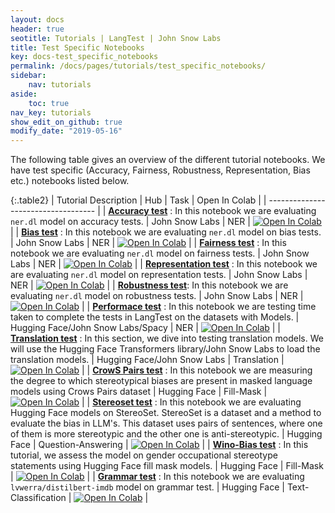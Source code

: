 ```yaml
---
layout: docs
header: true
seotitle: Tutorials | LangTest | John Snow Labs
title: Test Specific Notebooks
key: docs-test_specific_notebooks
permalink: /docs/pages/tutorials/test_specific_notebooks/
sidebar:
    nav: tutorials
aside:
    toc: true
nav_key: tutorials
show_edit_on_github: true
modify_date: "2019-05-16"
---
```


<div class="main-docs" markdown="1"><div class="h3-box" markdown="1">
The following table gives an overview of the different tutorial notebooks. We have test specific (Accuracy, Fairness, Robustness, Representation, Bias etc.) notebooks listed below.

</div><div class="h3-box" markdown="1">

{:.table2}
| Tutorial Description                | Hub                           | Task                              | Open In Colab                                                                                                                                                                                                                                    |
| ----------------------------------- |
| [**Accuracy test**](accuracy) :  In this notebook we are evaluating `ner.dl` model on accuracy tests.                      | John Snow Labs                    | NER                               | [![Open In Colab](https://colab.research.google.com/assets/colab-badge.svg)](https://colab.research.google.com/github/JohnSnowLabs/langtest/blob/main/demo/tutorials/test-specific-notebooks/Accuracy_Demo.ipynb)                                |
|  [**Bias test**](bias) : In this notebook we are evaluating `ner.dl` model on bias tests.                         | John Snow Labs                    | NER                               | [![Open In Colab](https://colab.research.google.com/assets/colab-badge.svg)](https://colab.research.google.com/github/JohnSnowLabs/langtest/blob/main/demo/tutorials/test-specific-notebooks/Bias_Demo.ipynb)                                    |
|  [**Fairness test**](fairness) : In this notebook we are evaluating `ner.dl` model on fairness tests.                    | John Snow Labs                    | NER                               | [![Open In Colab](https://colab.research.google.com/assets/colab-badge.svg)](https://colab.research.google.com/github/JohnSnowLabs/langtest/blob/main/demo/tutorials/test-specific-notebooks/Fairness_Demo.ipynb)                                |
|  [**Representation test**](representation) : In this notebook we are evaluating `ner.dl` model on representation tests.                | John Snow Labs                    | NER                               | [![Open In Colab](https://colab.research.google.com/assets/colab-badge.svg)](https://colab.research.google.com/github/JohnSnowLabs/langtest/blob/main/demo/tutorials/test-specific-notebooks/Representation_Demo.ipynb)                          |
|  [**Robustness test**](robustness): In this notebook we are evaluating `ner.dl` model on robustness tests.                    | John Snow Labs                    | NER                               | [![Open In Colab](https://colab.research.google.com/assets/colab-badge.svg)](https://colab.research.google.com/github/JohnSnowLabs/langtest/blob/main/demo/tutorials/test-specific-notebooks/Robustness_DEMO.ipynb)                              |
| [**Performace test**](performance) : In this notebook we are testing time taken to complete the tests in LangTest on the datasets with Models.                        | Hugging Face/John Snow Labs/Spacy | NER                               | [![Open In Colab](https://colab.research.google.com/assets/colab-badge.svg)](https://colab.research.google.com/github/JohnSnowLabs/langtest/blob/main/demo/tutorials/misc/PerformanceTest_Notebook.ipynb)                                          |
| [**Translation test**](translation) : In this section, we dive into testing translation models. We will use the Hugging Face Transformers library/John Snow Labs to load the translation models.   | Hugging Face/John Snow Labs       | Translation                       | [![Open In Colab](https://colab.research.google.com/assets/colab-badge.svg)](https://colab.research.google.com/github/JohnSnowLabs/langtest/blob/main/demo/tutorials/task-specific-notebooks/Translation_Notebook.ipynb)                         |
| [**CrowS Pairs test**](stereotype) : In this notebook we are measuring the degree to which stereotypical biases are present in masked language models using Crows Pairs dataset                         | Hugging Face                      | Fill-Mask                     | [![Open In Colab](https://colab.research.google.com/assets/colab-badge.svg)](https://colab.research.google.com/github/JohnSnowLabs/langtest/blob/main/demo/tutorials/task-specific-notebooks/Crows_Pairs_Notebook.ipynb)                         |
| [**Stereoset test**](stereoset) : In this notebook we are evaluating Hugging Face models on StereoSet. StereoSet is a dataset and a method to evaluate the bias in LLM's. This dataset uses pairs of sentences, where one of them is more stereotypic and the other one is anti-stereotypic.                           | Hugging Face                      | Question-Answering                         | [![Open In Colab](https://colab.research.google.com/assets/colab-badge.svg)](https://colab.research.google.com/github/JohnSnowLabs/langtest/blob/main/demo/tutorials/task-specific-notebooks/StereoSet_Notebook.ipynb)                           |
| [**Wino-Bias test**](stereotype#gender-occupational-stereotype-notebook) : In this tutorial, we assess the model on gender occupational stereotype statements using Hugging Face fill mask models.                          | Hugging Face                      | Fill-Mask                       | [![Open In Colab](https://colab.research.google.com/assets/colab-badge.svg)](https://colab.research.google.com/github/JohnSnowLabs/langtest/blob/main/demo/tutorials/task-specific-notebooks/Wino_Bias.ipynb)                                    |
| [**Grammar test**](stereotype#gender-occupational-stereotype-notebook) :  In this notebook we are evaluating `lvwerra/distilbert-imdb` model on grammar test.                             | Hugging Face                      | Text-Classification                      | [![Open In Colab](https://colab.research.google.com/assets/colab-badge.svg)](https://colab.research.google.com/github/JohnSnowLabs/langtest/blob/main/demo/tutorials/test-specific-notebooks/Grammar_Demo.ipynb)                                   |


</div><div class="h3-box" markdown="1">
